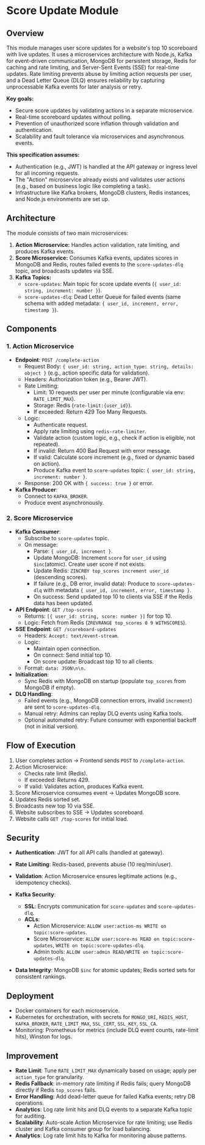 # Score Update Module

## Overview

This module manages user score updates for a website's top 10 scoreboard with live updates. It uses a microservices architecture with Node.js, Kafka for event-driven communication, MongoDB for persistent storage, Redis for caching and rate limiting, and Server-Sent Events (SSE) for real-time updates. Rate limiting prevents abuse by limiting action requests per user, and a Dead Letter Queue (DLQ) ensures reliability by capturing unprocessable Kafka events for later analysis or retry.

**Key goals:**

- Secure score updates by validating actions in a separate microservice.
- Real-time scoreboard updates without polling.
- Prevention of unauthorized score inflation through validation and authentication.
- Scalability and fault tolerance via microservices and asynchronous events.

**This specification assumes:**

- Authentication (e.g., JWT) is handled at the API gateway or ingress level for all incoming requests.
- The "Action" microservice already exists and validates user actions (e.g., based on business logic like completing a task).
- Infrastructure like Kafka brokers, MongoDB clusters, Redis instances, and Node.js environments are set up.

## Architecture

The module consists of two main microservices:

1. **Action Microservice:** Handles action validation, rate limiting, and produces Kafka events.
2. **Score Microservice:** Consumes Kafka events, updates scores in MongoDB and Redis, routes failed events to the `score-updates-dlq` topic, and broadcasts updates via SSE.
3. **Kafka Topics:**
   - `score-updates`: Main topic for score update events (`{ user_id: string, increment: number }`).
   - `score-updates-dlq`: Dead Letter Queue for failed events (same schema with added metadata: `{ user_id, increment, error, timestamp }`).

## Components

### 1. Action Microservice

- **Endpoint**: `POST /complete-action`
  - Request Body: `{ user_id: string, action_type: string, details: object }` (e.g., action specific data for validation).
  - Headers: Authorization token (e.g., Bearer JWT).
  - Rate Limiting:
    - Limit: 10 requests per user per minute (configurable via env: `RATE_LIMIT_MAX`).
    - Storage: Redis (`rate-limit:{user_id}`).
    - If exceeded: Return 429 Too Many Requests.
  - Logic:
    - Authenticate request.
    - Apply rate limiting using `redis-rate-limiter`.
    - Validate action (custom logic, e.g., check if action is eligible, not repeated).
    - If invalid: Return 400 Bad Request with error message.
    - If valid: Calculate score increment (e.g., fixed or dynamic based on action).
    - Produce Kafka event to `score-updates` topic: `{ user_id: string, increment: number }`.
  - Response: 200 OK with `{ success: true }` or error.
- **Kafka Producer**:
  - Connect to `KAFKA_BROKER`.
  - Produce event asynchronously.

### 2. Score Microservice

- **Kafka Consumer**:
  - Subscribe to `score-updates` topic.
  - On message:
    - Parse: `{ user_id, increment }`.
    - Update MongoDB: Increment `score` for `user_id` using `$inc`(atomic). Create user score if not exists.
    - Update Redis: `ZINCRBY top_scores increment user_id` (descending scores).
    - If failure (e.g., DB error, invalid data): Produce to `score-updates-dlq` with metadata `{ user_id, increment, error, timestamp }`.
    - On success: Send updated top 10 to clients via SSE if the Redis data has been updated.
- **API Endpoint**: `GET /top-scores`
  - Returns: `[{ user_id: string, score: number }]` for top 10.
  - Logic: Fetch from Redis (`ZREVRANGE top_scores 0 9 WITHSCORES`).
- **SSE Endpoint**: `GET /scoreboard-updates`
  - Headers: `Accept: text/event-stream`.
  - Logic:
    - Maintain open connection.
    - On connect: Send initial top 10.
    - On score update: Broadcast top 10 to all clients.
  - Format: `data: JSON\n\n.`
- **Initialization**:
  - Sync Redis with MongoDB on startup (populate `top_scores` from MongoDB if empty).
- **DLQ Handling**:
  - Failed events (e.g., MongoDB connection errors, invalid `increment`) are sent to `score-updates-dlq`.
  - Manual retry: Admins can replay DLQ events using Kafka tools.
  - Optional automated retry: Future consumer with exponential backoff (not in initial version).

## Flow of Execution

1. User completes action → Frontend sends `POST` to `/complete-action`.
2. Action Microservice:
   - Checks rate limit (Redis).
   - If exceeded: Returns 429.
   - If valid: Validates action, produces Kafka event.
3. Score Microservice consumes event → Updates MongoDB score.
4. Updates Redis sorted set.
5. Broadcasts new top 10 via SSE.
6. Website subscribes to SSE → Updates scoreboard.
7. Website calls `GET /top-scores` for initial load.

## Security

- **Authentication**: JWT for all API calls (handled at gateway).
- **Rate Limiting**: Redis-based, prevents abuse (10 req/min/user).
- **Validation**: Action Microservice ensures legitimate actions (e.g., idempotency checks).
- **Kafka Security**:

  - **SSL**: Encrypts communication for `score-updates` and `score-updates-dlq`.
  - **ACLs**:
    - Action Microservice: `ALLOW user:action-ms WRITE on topic:score-updates`.
    - Score Microservice: `ALLOW user:score-ms READ on topic:score-updates`, `WRITE on topic:score-updates-dlq`.
    - Admin tools: `ALLOW user:admin READ/WRITE on topic:score-updates-dlq`.

- **Data Integrity**: MongoDB `$inc` for atomic updates; Redis sorted sets for consistent rankings.

## Deployment

- Docker containers for each microservice.
- Kubernetes for orchestration, with secrets for `MONGO_URI`, `REDIS_HOST`, `KAFKA_BROKER`, `RATE_LIMIT_MAX`, `SSL_CERT`, `SSL_KEY`, `SSL_CA`.
- Monitoring: Prometheus for metrics (include DLQ event counts, rate-limit hits), Winston for logs.

## Improvement

- **Rate Limit**: Tune `RATE_LIMIT_MAX` dynamically based on usage; apply per `action_type` for granularity.
- **Redis Fallback**: in-memory rate limiting if Redis fails; query MongoDB directly if Redis `top_scores` fails.
- **Error Handling**: Add dead-letter queue for failed Kafka events; retry DB operations.
- **Analytics**: Log rate limit hits and DLQ events to a separate Kafka topic for auditing.
- **Scalability**: Auto-scale Action Microservice for rate limiting; use Redis cluster and Kafka consumer group for load balancing.
- **Analytics**: Log rate limit hits to Kafka for monitoring abuse patterns.
